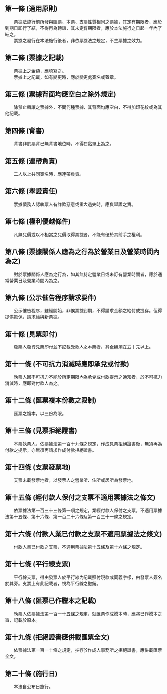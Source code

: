 第一條 (適用原則)
-----------------
　　票據法施行前所發與匯票、本票、支票性質相同之票據，其定有期限者，應於到期日即行了結，不得再為轉讓，其未定有期限者，應於本法施行之日起一年內了結之。  
　　票據之發行在本法施行後者，非依票據法之規定，不生票據之效力。  


第二條 (票據之記載)
-------------------
　　票據上之金額，應填寫之。  
　　票據上之記載，如有變更時，應於變更處簽名或蓋章。  


第三條 (票據背面均應空白之除外規定)
-----------------------------------
　　除禁止轉讓之票據外，不問何種票據，其背面均應空白，不得加印花紋或為其他記載。  


第四條 (背書)
-------------
　　背書非於票背已無背書地位時，不得在黏單上為之。  


第五條 (連帶負責)
-----------------
　　二人以上共同簽名時，應連帶負責。  


第六條 (舉證責任)
-----------------
　　票據債務人認執票人有詐欺惡意或重大過失時，應負舉證之責。  


第七條 (權利優越條件)
---------------------
　　凡無兌價或以不相當之兌價取得票據者，不能有優於其前手之權利。  


第八條 (票據關係人應為之行為於營業日及營業時間內為之)
-----------------------------------------------------
　　對於票據關係人應為之行為，如其無特定營業日或未訂有營業時間者，應於通常營業日及營業時間內為之。  


第九條 (公示催告程序請求要件)
-----------------------------
　　公示催告程序，雖經開始，非俟票據到期，不得請求金額之給付或提存。但得提供擔保，請求給與新票據。  


第十條 (見票即付)
-----------------
　　發票人發行見票即付並不記載受款人之本票者，其金額須在五十元以上。  


第十一條 (不可抗力消滅時應即承兌或付款)
---------------------------------------
　　執票人因不可抗力不能於所定期限內為承兌或付款提示之通知者，於不可抗力消滅時，應即對付款人為之。  


第十二條 (匯票複本份數之限制)
-----------------------------
　　匯票之複本，以三份為限。  


第十三條 (見票拒絕證書)
-----------------------
　　本票執票人，依票據法第一百十九條之規定，作成見票拒絕證書後，無須再為付款之提示，亦無須再請求作成付款拒絕證書。  


第十四條 (支票發票地)
---------------------
　　支票未載發票地者，以發票人之營業所、住所或居所為發票地。  


第十五條 (經付款人保付之支票不適用票據法之條文)
-----------------------------------------------
　　依票據法第一百三十三條第一項之規定，業經付款人保付之支票，不適用票據法第十五條、第十六條、第一百二十六條及第一百三十一條之規定。  


第十六條 (付款人業已付款之支票不適用票據法之條文)
-------------------------------------------------
　　付款人業已付款之支票，不適用票據法第十五條及第十六條之規定。  


第十七條 (平行線支票)
---------------------
　　平行線支票，得由發票人於平行線內記載照付現款或同義字樣，由發票人簽名於其旁。支票上有此記載者，視為平行線之撤銷。  


第十八條 (匯票已作謄本之記載)
-----------------------------
　　執票人依票據法第一百一十五條之規定，就匯票作成謄本時，應將已作謄本之旨，記載於原本。  


第十九條 (拒絕證書應併載匯票全文)
---------------------------------
　　依票據法第一百一十條之規定，抄存於作成人事務所之拒絕證書，應併載匯票全文。  


第二十條 (施行日)
-----------------
　　本法自公布日施行。